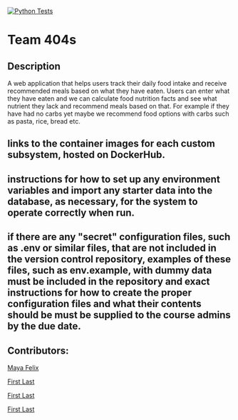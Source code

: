 [![Python Tests](https://github.com/software-students-spring2025/5-final-404s/actions/workflows/ci.yml/badge.svg)](https://github.com/software-students-spring2025/5-final-404s/actions/workflows/ci.yml)

# Team 404s


## Description

A web application that helps users track their daily food intake and receive recommended meals based on what they have eaten. 
Users can enter what they have eaten and we can calculate food nutrition facts and see what nutrient they lack and recommend meals based on that. 
For example if they have had no carbs yet maybe we recommend food options with carbs such as pasta, rice, bread etc.



## links to the container images for each custom subsystem, hosted on DockerHub.




## instructions for how to set up any environment variables and import any starter data into the database, as necessary, for the system to operate correctly when run.




## if there are any "secret" configuration files, such as .env or similar files, that are not included in the version control repository, examples of these files, such as env.example, with dummy data must be included in the repository and exact instructions for how to create the proper configuration files and what their contents should be must be supplied to the course admins by the due date.




## Contributors:
[Maya Felix](https://github.com/mxf4596)


[First Last](https://github.com/)


[First Last](https://github.com/)


[First Last](https://github.com/)









